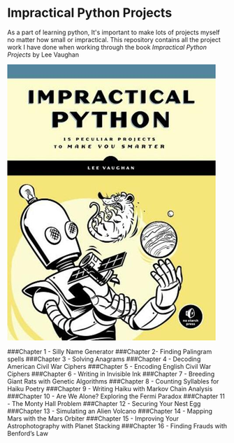 # Impractical Python Projects
As a part of learning python, It's important to make lots of projects myself no matter how small or impractical. This repository contains all the project work I have done when working through the book *Impractical Python Projects* by Lee Vaughan

![Impractical Python Projects Book by Lee Vaughan](https://github.com/BrosephB/Impractical-Python-Projects/blob/main/Readme/IPJ.jpg?raw=true)

###Chapter 1 - Silly Name Generator
###Chapter 2- Finding Palingram spells
###Chapter 3 - Solving Anagrams
###Chapter 4 - Decoding American Civil War Ciphers
###Chapter 5 - Encoding English Civil War Ciphers
###Chapter 6 - Writing in Invisible Ink
###Chapter 7 - Breeding Giant Rats with Genetic Algorithms
###Chapter 8 - Counting Syllables for Haiku Poetry
###Chapter 9 - Writing Haiku with Markov Chain Analysis
###Chapter 10 - Are We Alone? Exploring the Fermi Paradox
###Chapter 11 - The Monty Hall Problem
###Chapter 12 - Securing Your Nest Egg
###Chapter 13 - Simulating an Alien Volcano
###Chapter 14 - Mapping Mars with the Mars Orbiter
###Chapter 15 - Improving Your Astrophotography with Planet Stacking
###Chapter 16 - Finding Frauds with Benford’s Law

